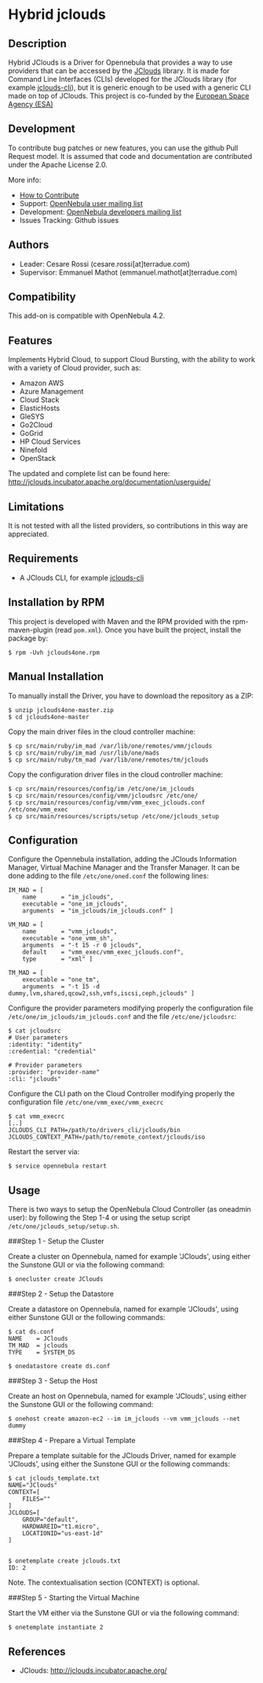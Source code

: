 # Hybrid jclouds

## Description

Hybrid JClouds is a Driver for Opennebula that provides a way to use providers that can be accessed by the [JClouds](<http://jclouds.incubator.apache.org/>) library. It is made for Command Line Interfaces (CLIs) developed for the JClouds library (for example [jclouds-cli](<https://github.com/jclouds/jclouds-cli>)), but it is generic enough to be used with a generic CLI made on top of JClouds.
This project is co-funded by the [European Space Agency (ESA)](<http://www.esa.int/ESA>) 

## Development

To contribute bug patches or new features, you can use the github Pull Request model. It is assumed that code and documentation are contributed under the Apache License 2.0. 

More info:
* [How to Contribute](http://opennebula.org/software:add-ons#how_to_contribute_to_an_existing_add-on)
* Support: [OpenNebula user mailing list](http://opennebula.org/community:mailinglists)
* Development: [OpenNebula developers mailing list](http://opennebula.org/community:mailinglists)
* Issues Tracking: Github issues

## Authors

* Leader: Cesare Rossi (cesare.rossi[at]terradue.com)
* Supervisor: Emmanuel Mathot (emmanuel.mathot[at]terradue.com)

## Compatibility

This add-on is compatible with OpenNebula 4.2.

## Features

Implements Hybrid Cloud, to support Cloud Bursting, with the ability to work with a variety of Cloud provider, such as:

* Amazon AWS
* Azure Management
* Cloud Stack
* ElasticHosts
* GleSYS
* Go2Cloud
* GoGrid
* HP Cloud Services
* Ninefold
* OpenStack

The updated and complete list can be found here: http://jclouds.incubator.apache.org/documentation/userguide/

## Limitations

It is not tested with all the listed providers, so contributions in this way are appreciated.

## Requirements

* A JClouds CLI, for example [jclouds-cli](<https://github.com/jclouds/jclouds-cli>)

## Installation by RPM

This project is developed with Maven and the RPM provided with the rpm-maven-plugin (read `pom.xml`). Once you have built the project, install the package by:

	$ rpm -Uvh jclouds4one.rpm
	
## Manual Installation

To manually install the Driver, you have to download the repository as a ZIP:

	$ unzip jclouds4one-master.zip
	$ cd jclouds4one-master
	
Copy the main driver files in the cloud controller machine:

	$ cp src/main/ruby/im_mad /var/lib/one/remotes/vmm/jclouds
	$ cp src/main/ruby/im_mad /usr/lib/one/mads
	$ cp src/main/ruby/tm_mad /var/lib/one/remotes/tm/jclouds

Copy the configuration driver files in the cloud controller machine:

	$ cp src/main/resources/config/im /etc/one/im_jclouds
	$ cp src/main/resources/config/vmm/jcloudsrc /etc/one/
	$ cp src/main/resources/config/vmm/vmm_exec_jclouds.conf /etc/one/vmm_exec
	$ cp src/main/resources/scripts/setup /etc/one/jclouds_setup

## Configuration

Configure the Opennebula installation, adding the JClouds Information Manager, Virtual Machine Manager and the Transfer Manager. It can be done adding to the file `/etc/one/oned.conf` the following lines:

	IM_MAD = [
    	name       = "im_jclouds",
    	executable = "one_im_jclouds",
    	arguments  = "im_jclouds/im_jclouds.conf" ]

	VM_MAD = [
    	name       = "vmm_jclouds",
    	executable = "one_vmm_sh",
    	arguments  = "-t 15 -r 0 jclouds",
    	default    = "vmm_exec/vmm_exec_jclouds.conf",
    	type       = "xml" ]
    	
    TM_MAD = [
    	executable = "one_tm",
    	arguments  = "-t 15 -d dummy,lvm,shared,qcow2,ssh,vmfs,iscsi,ceph,jclouds" ]
    	
Configure the provider parameters modifying properly the configuration file `/etc/one/im_jclouds/im_jclouds.conf` and the file `/etc/one/jcloudsrc`:

	$ cat jcloudsrc
	# User parameters
	:identity: "identity"
	:credential: "credential"

	# Provider parameters
	:provider: "provider-name"
	:cli: "jclouds"	
	
Configure the CLI path on the Cloud Controller modifying properly the configuration file `/etc/one/vmm_exec/vmm_execrc`

	$ cat vmm_execrc
	[..]
	JCLOUDS_CLI_PATH=/path/to/drivers_cli/jclouds/bin
	JCLOUDS_CONTEXT_PATH=/path/to/remote_context/jclouds/iso
    	
Restart the server via:

	$ service opennebula restart 

## Usage

There is two ways to setup the OpenNebula Cloud Controller (as oneadmin user): by following the Step 1-4 or using the setup script `/etc/one/jclouds_setup/setup.sh`. 

###Step 1 - Setup the Cluster

Create a cluster on Opennebula, named for example 'JClouds', using either the Sunstone GUI or via the following command:

	$ onecluster create JClouds

###Step 2 - Setup the Datastore

Create a datastore on Opennebula, named for example 'JClouds', using either Sunstone GUI or the following commands:

	$ cat ds.conf
	NAME    = JClouds
	TM_MAD  = jclouds
	TYPE    = SYSTEM_DS

	$ onedatastore create ds.conf


###Step 3 - Setup the Host

Create an host on Opennebula, named for example 'JClouds', using either the Sunstone GUI or the following command:

	$ onehost create amazon-ec2 --im im_jclouds --vm vmm_jclouds --net dummy


###Step 4 - Prepare a Virtual Template

Prepare a template suitable for the JClouds Driver, named for example 'JClouds', using either the Sunstone GUI or the following commands:

	$ cat jclouds_template.txt
	NAME="JClouds"
	CONTEXT=[
		FILES=""
	]
	JCLOUDS=[
    	GROUP="default",
    	HARDWAREID="t1.micro",
    	LOCATIONID="us-east-1d"
	]
	
 
	$ onetemplate create jclouds.txt
	ID: 2

Note. The contextualisation section (CONTEXT) is optional. 

###Step 5 - Starting the Virtual Machine

Start the VM either via the Sunstone GUI or via the following command:

	$ onetemplate instantiate 2 

## References

* JClouds: http://jclouds.incubator.apache.org/

